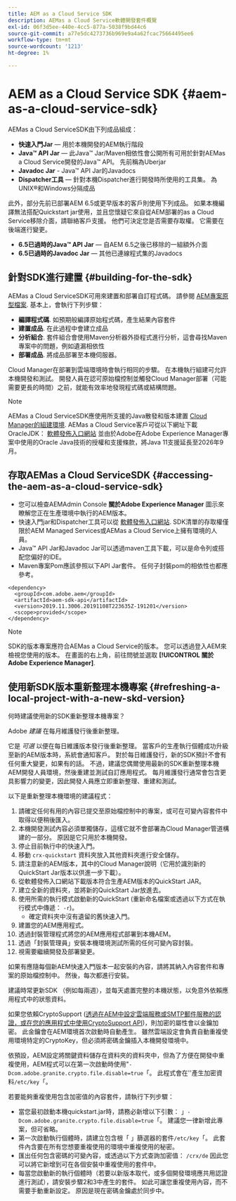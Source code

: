 ```yaml
---
title: AEM as a Cloud Service SDK
description: AEMas a Cloud Service軟體開發套件概覽
exl-id: 06f3d5ee-440e-4cc5-877a-5038f9bd44c6
source-git-commit: a77e5dc4273736b969e9a4a62fcac75664495ee6
workflow-type: tm+mt
source-wordcount: '1213'
ht-degree: 1%

---
```


# AEM as a Cloud Service SDK {#aem-as-a-cloud-service-sdk}

AEMas a Cloud ServiceSDK由下列成品組成：

* **快速入門Jar**  — 用於本機開發的AEM執行階段
* **Java™ API Jar**  — 此Java™ Jar/Maven相依性會公開所有可用於針對AEMas a Cloud Service開發的Java™ API。 先前稱為Uberjar
* **Javadoc Jar** - Java™ API Jar的Javadocs
* **Dispatcher工具**  — 針對本機Dispatcher進行開發時所使用的工具集。 為UNIX®和Windows分隔成品

此外，部分先前已部署AEM 6.5或更早版本的客戶則使用下列成品。 如果本機編譯無法搭配Quickstart jar使用，並且您懷疑它來自從AEM部署的as a Cloud Service移除介面，請聯絡客戶支援。 他們可決定您是否需要存取權。 它需要在後端進行變更。

* **6.5已過時的Java™ API Jar**  — 自AEM 6.5之後已移除的一組額外介面
* **6.5已過時的Javadoc Jar**  — 其他已連線程式集的Javadocs

## 針對SDK進行建置 {#building-for-the-sdk}

AEMas a Cloud ServiceSDK可用來建置和部署自訂程式碼。 請參閱 [AEM專案原型檔案](https://experienceleague.adobe.com/docs/experience-manager-core-components/using/developing/archetype/using.html). 基本上，會執行下列步驟：

* **編譯程式碼**. 如預期般編譯原始程式碼，產生結果內容套件
* **建置成品**. 在此過程中會建立成品
* **分析組合**. 套件組合會使用Maven分析器外掛程式進行分析，這會尋找Maven專案中的問題，例如遺漏相依性
* **部署成品**. 將成品部署至本機伺服器。

Cloud Manager在部署到雲端環境時會執行相同的步驟。 在本機執行組建可允許本機開發和測試。 開發人員在認可原始檔控制並觸發Cloud Manager部署（可能需要更長的時間）之前，就能有效率地發現程式碼或結構問題。

>[!NOTE]
>
>AEMas a Cloud ServiceSDK應使用所支援的Java散發和版本建置 [Cloud Manager的組建環境](/help/implementing/cloud-manager/getting-access-to-aem-in-cloud/build-environment-details.md). AEMas a Cloud Service客戶可從以下網址下載OracleJDK： [軟體發佈入口網站](https://experience.adobe.com/#/downloads/content/software-distribution/en/aemcloud.html) 並由於Adobe在Adobe Experience Manager專案中使用的Oracle Java技術的授權和支援條款，將Java 11支援延長至2026年9月。

## 存取AEMas a Cloud ServiceSDK {#accessing-the-aem-as-a-cloud-service-sdk}

* 您可以檢查AEMAdmin Console **關於Adobe Experience Manager** 圖示來瞭解您正在生產環境中執行的AEM版本。
* 快速入門jar和Dispatcher工具可以從 [軟體發佈入口網站](https://experience.adobe.com/#/downloads/content/software-distribution/en/aemcloud.html). SDK清單的存取權僅限於AEM Managed Services或AEMas a Cloud Service上擁有環境的人員。
* Java™ API Jar和Javadoc Jar可以透過maven工具下載，可以是命令列或搭配您偏好的IDE。
* Maven專案Pom應該參照以下API Jar套件。 任何子封裝pom的相依性也都應參考。

```
<dependency>
  <groupId>com.adobe.aem</groupId>
  <artifactId>aem-sdk-api</artifactId>
  <version>2019.11.3006.20191108T223635Z-191201</version>
  <scope>provided</scope>
</dependency>
```

>[!NOTE]
>
>SDK的版本專案應符合AEMas a Cloud Service的版本。 您可以透過登入AEM來檢視您使用的版本。 在畫面的右上角，前往問號並選取 **[!UICONTROL 關於Adobe Experience Manager]**.


## 使用新SDK版本重新整理本機專案 {#refreshing-a-local-project-with-a-new-skd-version}

何時建議使用新的SDK重新整理本機專案？

Adobe *建議* 在每月維護發行後重新整理。

它是 *可選* 以便在每日維護版本發行後重新整理。 當客戶的生產執行個體成功升級至新的AEM版本時，系統會通知客戶。 對於每日維護發行，新的SDK預計不會有任何重大變更，如果有的話。 不過，建議您偶爾使用最新的SDK重新整理本機AEM開發人員環境，然後重建並測試自訂應用程式。 每月維護發行通常會包含更具影響力的變更，因此開發人員應立即重新整理、重建和測試。

以下是重新整理本機環境的建議程式：

1. 請確定任何有用的內容已提交至原始檔控制中的專案，或可在可變內容套件中取得以便稍後匯入。
1. 本機開發測試內容必須單獨儲存，這樣它就不會部署為Cloud Manager管道構建的一部分。 原因是它只用於本機開發。
1. 停止目前執行中的快速入門。
1. 移動 `crx-quickstart` 資料夾放入其他資料夾進行安全儲存。
1. 請注意新的AEM版本，其中的Cloud Manager說明（它用於識別新的QuickStart Jar版本以供進一步下載）。
1. 從軟體發佈入口網站下載版本符合生產AEM版本的QuickStart JAR。
1. 建立全新的資料夾，並將新的QuickStart Jar放進去。
1. 使用所需的執行模式啟動新的QuickStart (重新命名檔案或透過以下方式在執行模式中傳遞： `-r`)。
   * 確定資料夾中沒有遺留的舊快速入門。
1. 建置您的AEM應用程式。
1. 透過封裝管理程式將您的AEM應用程式部署到本機AEM。
1. 透過「封裝管理員」安裝本機環境測試所需的任何可變內容封裝。
1. 視需要繼續開發及部署變更。

如果有應隨每個新AEM快速入門版本一起安裝的內容，請將其納入內容套件和專案的原始檔控制中。 然後，每次都進行安裝。

建議時常更新SDK （例如每兩週），並每天處置完整的本機狀態，以免意外依賴應用程式中的狀態資料。

如果您依賴CryptoSupport ([透過在AEM中設定雲端服務或SMTP郵件服務的認證，或在您的應用程式中使用CryptoSupport API](https://developer.adobe.com/experience-manager/reference-materials/cloud-service/javadoc/com/adobe/granite/crypto/CryptoSupport.html))，則加密的屬性會以金鑰加密。 此金鑰會在AEM環境首次啟動時自動產生。 雖然雲端設定會負責自動重複使用環境特定的CryptoKey，但必須將密碼金鑰插入本機開發環境中。

依預設，AEM設定將關鍵資料儲存在資料夾的資料夾中，但為了方便在開發中重複使用，AEM程式可以在第一次啟動時使用&quot;`-Dcom.adobe.granite.crypto.file.disable=true`「。 此程式會在&#39;&#39;產生加密資料`/etc/key`「。

若要能夠重複使用包含加密值的內容套件，請執行下列步驟：

* 當您最初啟動本機quickstart.jar時，請務必新增以下引數： 」`-Dcom.adobe.granite.crypto.file.disable=true`「。 建議您一律新增此專案，但可省略。
* 第一次啟動執行個體時，請建立包含根「 」篩選器的套件`/etc/key`「。 此套件內含要在所有您想要重複使用的環境中重複使用的秘密。
* 匯出任何包含密碼的可變內容，或透過以下方式查詢加密值： `/crx/de` 因此您可以將它新增到可在各個安裝中重複使用的套件中。
* 每當您啟動新的執行個體時（若要以新版本取代，或多個開發環境應共用認證進行測試），請安裝步驟2和3中產生的套件。 如此可讓您重複使用內容，而不需要手動重新設定。 原因是現在密碼金鑰處於同步中。
